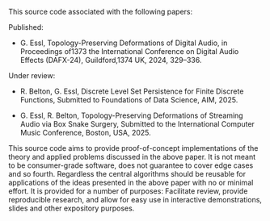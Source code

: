 This source code associated with the following papers:

Published:
* G. Essl, Topology-Preserving Deformations of Digital Audio, in Proceedings of1373
the International Conference on Digital Audio Effects (DAFX-24), Guildford,1374
UK, 2024, 329–336.

Under review:
* R. Belton, G. Essl, Discrete Level Set Persistence for Finite Discrete Functions, Submitted to Foundations of Data Science, AIM, 2025.

* G. Essl, R. Belton, Topology-Preserving Deformations of Streaming Audio via Box Snake Surgery, Submitted to the International Computer Music Conference, Boston, USA, 2025.

This source code aims to provide proof-of-concept implementations of the theory and applied problems discussed in the above paper. It is not meant to be consumer-grade software, does not guarantee to cover edge cases and so fourth.
Regardless the central algorithms should be reusable for applications of the ideas presented in the above paper with no or minimal effort. It is provided for a number of purposes: Facilitate review, provide reproducible research,
and allow for easy use in interactive demonstrations, slides and other expository purposes.
